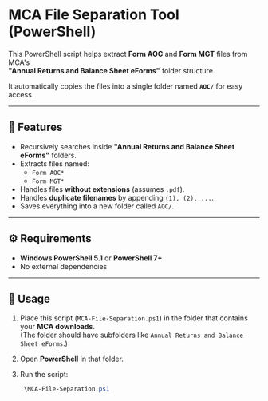 # MCA File Separation Tool (PowerShell)

This PowerShell script helps extract **Form AOC** and **Form MGT** files from MCA's  
**"Annual Returns and Balance Sheet eForms"** folder structure.  

It automatically copies the files into a single folder named **`AOC/`** for easy access.

---

## 📂 Features
- Recursively searches inside **"Annual Returns and Balance Sheet eForms"** folders.  
- Extracts files named:
  - `Form AOC*`
  - `Form MGT*`  
- Handles files **without extensions** (assumes `.pdf`).  
- Handles **duplicate filenames** by appending `(1), (2), ...`.  
- Saves everything into a new folder called `AOC/`.

---

## ⚙️ Requirements
- **Windows PowerShell 5.1** or **PowerShell 7+**  
- No external dependencies  

---

## 🚀 Usage

1. Place this script (`MCA-File-Separation.ps1`) in the folder that contains your **MCA downloads**.  
   (The folder should have subfolders like `Annual Returns and Balance Sheet eForms`.)  

2. Open **PowerShell** in that folder.  

3. Run the script:
   ```powershell
   .\MCA-File-Separation.ps1
